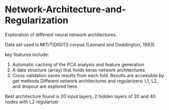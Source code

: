 # Network-Architecture-and-Regularization
Exploration of different neural network architectures. 

Data set used is MIT/TIDIGITS corpus (Leonard and Doddington, 1993). 

key features include:
1. Automatic caching of the PCA analysis and feature generation
2. A data structure (array) that holds keras network architectures
3. Cross validation saves results from each fold. Results are accessible by get methods
Different network architectures and regularizers: L1, L2, and dropout are explored here. 

Best architecture found is 20 input layers, 2 hidden layers of 20 and 40 nodes with L2 regularizer
